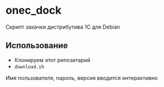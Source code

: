 # onec_dock

Скрипт закачки дистрибутива 1С для Debian

## Использование

- Клонируем этот репозитарий
- `download.sh`

Имя пользователя, пароль, версия вводится интерактивно